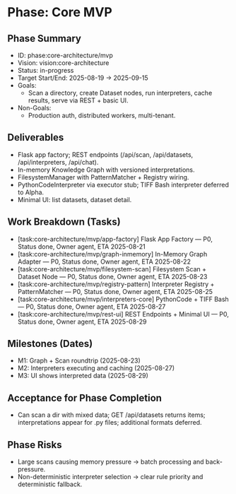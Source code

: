 # Phase: Core MVP

## Phase Summary
- ID: phase:core-architecture/mvp
- Vision: vision:core-architecture
- Status: in-progress
- Target Start/End: 2025-08-19 → 2025-09-15
- Goals:
  - Scan a directory, create Dataset nodes, run interpreters, cache results, serve via REST + basic UI.
- Non-Goals:
  - Production auth, distributed workers, multi-tenant.

## Deliverables
- Flask app factory; REST endpoints (/api/scan, /api/datasets, /api/interpreters, /api/chat).
- In-memory Knowledge Graph with versioned interpretations.
- FilesystemManager with PatternMatcher + Registry wiring.
- PythonCodeInterpreter via executor stub; TIFF Bash interpreter deferred to Alpha.
- Minimal UI: list datasets, dataset detail.

## Work Breakdown (Tasks)
- [task:core-architecture/mvp/app-factory] Flask App Factory — P0, Status done, Owner agent, ETA 2025-08-21
- [task:core-architecture/mvp/graph-inmemory] In-Memory Graph Adapter — P0, Status done, Owner agent, ETA 2025-08-22
- [task:core-architecture/mvp/filesystem-scan] Filesystem Scan + Dataset Node — P0, Status done, Owner agent, ETA 2025-08-23
- [task:core-architecture/mvp/registry-pattern] Interpreter Registry + PatternMatcher — P0, Status done, Owner agent, ETA 2025-08-25
- [task:core-architecture/mvp/interpreters-core] PythonCode + TIFF Bash — P0, Status done, Owner agent, ETA 2025-08-27
- [task:core-architecture/mvp/rest-ui] REST Endpoints + Minimal UI — P0, Status done, Owner agent, ETA 2025-08-29

## Milestones (Dates)
- M1: Graph + Scan roundtrip (2025-08-23)
- M2: Interpreters executing and caching (2025-08-27)
- M3: UI shows interpreted data (2025-08-29)

## Acceptance for Phase Completion
- Can scan a dir with mixed data; GET /api/datasets returns items; interpretations appear for .py files; additional formats deferred.

## Phase Risks
- Large scans causing memory pressure → batch processing and back-pressure.
- Non-deterministic interpreter selection → clear rule priority and deterministic fallback.
